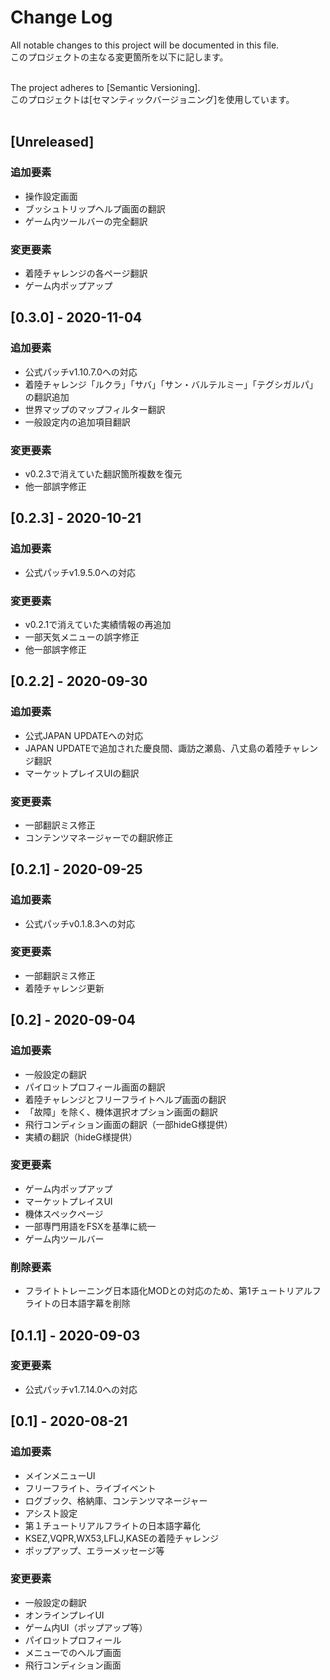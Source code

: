 # Change Log
All notable changes to this project will be documented in this file.<br>
このプロジェクトの主なる変更箇所を以下に記します。<br><br>

The project adheres to [Semantic Versioning].<br>
このプロジェクトは[セマンティックバージョニング]を使用しています。<br><br>

## [Unreleased]
### 追加要素
- 操作設定画面
- ブッシュトリップヘルプ画面の翻訳
- ゲーム内ツールバーの完全翻訳

### 変更要素
- 着陸チャレンジの各ページ翻訳
- ゲーム内ポップアップ

## [0.3.0] - 2020-11-04
### 追加要素
- 公式パッチv1.10.7.0への対応
- 着陸チャレンジ「ルクラ」「サバ」「サン・バルテルミー」「テグシガルパ」の翻訳追加
- 世界マップのマップフィルター翻訳
- 一般設定内の追加項目翻訳

### 変更要素
- v0.2.3で消えていた翻訳箇所複数を復元
- 他一部誤字修正

## [0.2.3] - 2020-10-21
### 追加要素
- 公式パッチv1.9.5.0への対応

### 変更要素
- v0.2.1で消えていた実績情報の再追加
- 一部天気メニューの誤字修正
- 他一部誤字修正

## [0.2.2] - 2020-09-30
### 追加要素
- 公式JAPAN UPDATEへの対応
- JAPAN UPDATEで追加された慶良間、諏訪之瀬島、八丈島の着陸チャレンジ翻訳
- マーケットプレイスUIの翻訳

### 変更要素
- 一部翻訳ミス修正
- コンテンツマネージャーでの翻訳修正

## [0.2.1] - 2020-09-25
### 追加要素
- 公式パッチv0.1.8.3への対応

### 変更要素
- 一部翻訳ミス修正
- 着陸チャレンジ更新

## [0.2] - 2020-09-04
### 追加要素
- 一般設定の翻訳
- パイロットプロフィール画面の翻訳
- 着陸チャレンジとフリーフライトヘルプ画面の翻訳
- 「故障」を除く、機体選択オプション画面の翻訳
- 飛行コンディション画面の翻訳（一部hideG様提供）
- 実績の翻訳（hideG様提供）

### 変更要素
- ゲーム内ポップアップ
- マーケットプレイスUI
- 機体スペックページ
- 一部専門用語をFSXを基準に統一
- ゲーム内ツールバー

### 削除要素
- フライトトレーニング日本語化MODとの対応のため、第1チュートリアルフライトの日本語字幕を削除

## [0.1.1] - 2020-09-03
### 変更要素
- 公式パッチv1.7.14.0への対応

## [0.1] - 2020-08-21
### 追加要素
- メインメニューUI
- フリーフライト、ライブイベント
- ログブック、格納庫、コンテンツマネージャー
- アシスト設定
- 第１チュートリアルフライトの日本語字幕化
- KSEZ,VQPR,WX53,LFLJ,KASEの着陸チャレンジ
- ポップアップ、エラーメッセージ等

### 変更要素
- 一般設定の翻訳
- オンラインプレイUI
- ゲーム内UI（ポップアップ等）
- パイロットプロフィール
- メニューでのヘルプ画面
- 飛行コンディション画面
